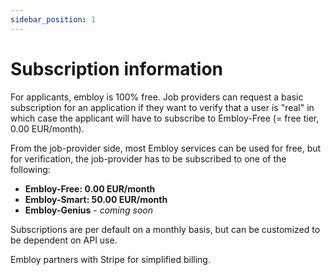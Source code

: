 ```yaml
---
sidebar_position: 1
---
```


# Subscription information

For applicants, embloy is 100% free. Job providers can request a basic subscription for an application if they want to verify that a user is "real" in which case the applicant will have to subscribe to Embloy-Free (= free tier, 0.00 EUR/month).

From the job-provider side, most Embloy services can be used for free, but for verification, the job-provider has to be subscribed to one of the following:

- **Embloy-Free: 0.00 EUR/month**
- **Embloy-Smart: 50.00 EUR/month**
- **Embloy-Genius** - _coming soon_

Subscriptions are per default on a monthly basis, but can be customized to be dependent on API use.

Embloy partners with Stripe for simplified billing.
